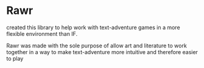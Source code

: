 # Rawr 

created this library to help work with text-adventure games in a more flexible environment than IF.

Rawr was made with the sole purpose of allow art and literature to work together in a way to make text-adventure more intuitive and therefore easier to play
